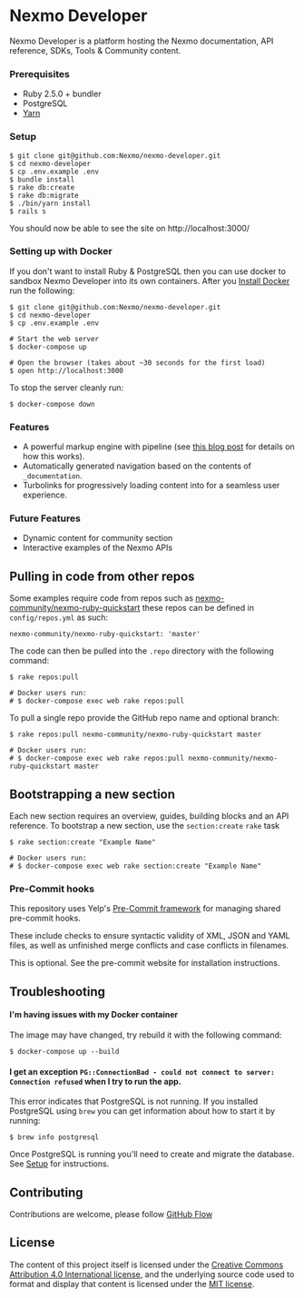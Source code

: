 # Nexmo Developer

Nexmo Developer is a platform hosting the Nexmo documentation, API reference, SDKs, Tools & Community content.

### Prerequisites

- Ruby 2.5.0 + bundler
- PostgreSQL
- [Yarn](https://yarnpkg.com/en/docs/install)

### Setup

```
$ git clone git@github.com:Nexmo/nexmo-developer.git
$ cd nexmo-developer
$ cp .env.example .env
$ bundle install
$ rake db:create
$ rake db:migrate
$ ./bin/yarn install
$ rails s
```

You should now be able to see the site on http://localhost:3000/

### Setting up with Docker

If you don't want to install Ruby & PostgreSQL then you can use docker to sandbox Nexmo Developer into its own containers. After you [Install Docker](https://docs.docker.com/engine/installation/) run the following:

```
$ git clone git@github.com:Nexmo/nexmo-developer.git
$ cd nexmo-developer
$ cp .env.example .env

# Start the web server
$ docker-compose up

# Open the browser (takes about ~30 seconds for the first load)
$ open http://localhost:3000
```

To stop the server cleanly run:

```
$ docker-compose down
```

### Features

- A powerful markup engine with pipeline (see [this blog post](https://lab.io/articles/2017/02/12/extending-markdown-with-middleware/) for details on how this works).
- Automatically generated navigation based on the contents of `_documentation`.
- Turbolinks for progressively loading content into for a seamless user experience.

### Future Features

- Dynamic content for community section
- Interactive examples of the Nexmo APIs

## Pulling in code from other repos

Some examples require code from repos such as [nexmo-community/nexmo-ruby-quickstart](https://github.com/nexmo-community/nexmo-ruby-quickstart) these repos can be defined in `config/repos.yml` as such:

```
nexmo-community/nexmo-ruby-quickstart: 'master'
```

The code can then be pulled into the `.repo` directory with the following command:

```
$ rake repos:pull

# Docker users run:
# $ docker-compose exec web rake repos:pull
```

To pull a single repo provide the GitHub repo name and optional branch:

```
$ rake repos:pull nexmo-community/nexmo-ruby-quickstart master

# Docker users run:
# $ docker-compose exec web rake repos:pull nexmo-community/nexmo-ruby-quickstart master
```

## Bootstrapping a new section

Each new section requires an overview, guides, building blocks and an API reference. To bootstrap a new section, use the `section:create` `rake` task

```
$ rake section:create "Example Name"

# Docker users run:
# $ docker-compose exec web rake section:create "Example Name"
```

### Pre-Commit hooks

This repository uses Yelp's [Pre-Commit framework](http://pre-commit.com/) for managing shared pre-commit hooks.

These include checks to ensure syntactic validity of XML, JSON and YAML files, as well as unfinished merge conflicts and case conflicts in filenames.

This is optional. See the pre-commit website for installation instructions.

## Troubleshooting

#### I'm having issues with my Docker container

The image may have changed, try rebuild it with the following command:

```
$ docker-compose up --build
```

#### I get an exception `PG::ConnectionBad - could not connect to server: Connection refused` when I try to run the app.

This error indicates that PostgreSQL is not running. If you installed PostgreSQL using `brew` you can get information about how to start it by running:

```
$ brew info postgresql
```

Once PostgreSQL is running you'll need to create and migrate the database. See [Setup](#Setup) for instructions.

## Contributing

Contributions are welcome, please follow [GitHub Flow](https://guides.github.com/introduction/flow/index.html)

## License

The content of this project itself is licensed under the [Creative Commons Attribution 4.0 International license](https://creativecommons.org/licenses/by/4.0/), and the underlying source code used to format and display that content is licensed under the [MIT license](https://github.com/Nexmo/nexmo-developer/blob/master/LICENSE.txt).
